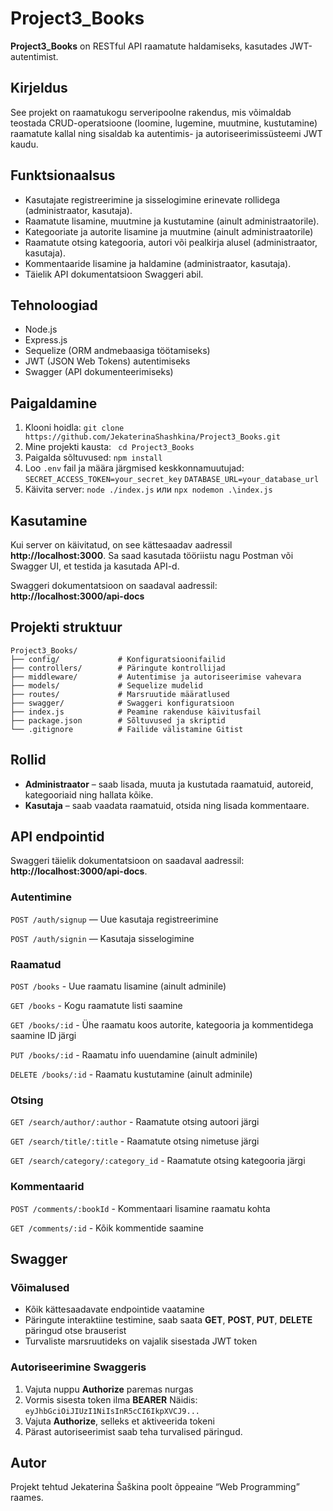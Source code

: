 # Project3_Books

**Project3_Books** on RESTful API raamatute haldamiseks, kasutades JWT-autentimist.

## Kirjeldus
See projekt on raamatukogu serveripoolne rakendus, mis võimaldab teostada CRUD-operatsioone (loomine, lugemine, muutmine, kustutamine) raamatute kallal ning sisaldab ka autentimis- ja autoriseerimissüsteemi JWT kaudu.

## Funktsionaalsus
- Kasutajate registreerimine ja sisselogimine erinevate rollidega (administraator, kasutaja).
- Raamatute lisamine, muutmine ja kustutamine (ainult administraatorile).
- Kategooriate ja autorite lisamine ja muutmine (ainult administraatorile)
- Raamatute otsing kategooria, autori või pealkirja alusel (administraator, kasutaja). 
- Kommentaaride lisamine ja haldamine (administraator, kasutaja).
- Täielik API dokumentatsioon Swaggeri abil.

## Tehnoloogiad
- Node.js
- Express.js
- Sequelize (ORM andmebaasiga töötamiseks)
- JWT (JSON Web Tokens) autentimiseks
- Swagger (API dokumenteerimiseks)

## Paigaldamine
1. Klooni hoidla: `git clone https://github.com/JekaterinaShashkina/Project3_Books.git`
2. Mine projekti kausta: ` cd Project3_Books`
3. Paigalda sõltuvused: `npm install`
4. Loo `.env` fail ja määra järgmised keskkonnamuutujad:
`SECRET_ACCESS_TOKEN=your_secret_key`
`DATABASE_URL=your_database_url`
5. Käivita server: `node ./index.js` или `npx nodemon .\index.js `

## Kasutamine
Kui server on käivitatud, on see kättesaadav aadressil  **http://localhost:3000**. Sa saad kasutada tööriistu nagu Postman või Swagger UI, et testida ja kasutada API-d.

Swaggeri dokumentatsioon on saadaval aadressil: **http://localhost:3000/api-docs**

## Projekti struktuur

```
Project3_Books/
├── config/             # Konfiguratsioonifailid
├── controllers/        # Päringute kontrollijad
├── middleware/         # Autentimise ja autoriseerimise vahevara
├── models/             # Sequelize mudelid
├── routes/             # Marsruutide määratlused
├── swagger/            # Swaggeri konfiguratsioon
├── index.js            # Peamine rakenduse käivitusfail
├── package.json        # Sõltuvused ja skriptid
└── .gitignore          # Failide välistamine Gitist
```

## Rollid

- **Administraator** – saab lisada, muuta ja kustutada raamatuid, autoreid, kategooriaid ning hallata kõike.
- **Kasutaja** – saab vaadata raamatuid, otsida ning lisada kommentaare.

## API endpointid
Swaggeri täielik dokumentatsioon on saadaval aadressil: **http://localhost:3000/api-docs**.
### Autentimine
`POST /auth/signup` — Uue kasutaja registreerimine

`POST /auth/signin` — Kasutaja sisselogimine

### Raamatud
`POST /books` - Uue raamatu lisamine (ainult adminile)

`GET /books` - Kogu raamatute listi saamine

`GET /books/:id` - Ühe raamatu koos autorite, kategooria ja kommentidega saamine ID järgi 

`PUT /books/:id` - Raamatu info uuendamine (ainult adminile)

`DELETE /books/:id` - Raamatu kustutamine (ainult adminile)

### Otsing
`GET /search/author/:author` - Raamatute otsing autoori järgi

`GET /search/title/:title` - Raamatute otsing nimetuse järgi

`GET /search/category/:category_id` - Raamatute otsing kategooria järgi

### Kommentaarid
`POST /comments/:bookId` - Kommentaari lisamine raamatu kohta

`GET /comments/:id` - Kõik kommentide saamine

## Swagger
### Võimalused
- Kõik kättesaadavate endpointide vaatamine
- Päringute interaktiine testimine, saab saata **GET**, **POST**, **PUT**, **DELETE** päringud otse brauserist
- Turvaliste marsruutideks on vajalik sisestada JWT token

### Autoriseerimine Swaggeris
1. Vajuta nuppu **Authorize** paremas nurgas
2. Vormis sisesta token ilma **BEARER** 
Näidis: `eyJhbGciOiJIUzI1NiIsInR5cCI6IkpXVCJ9...`
3. Vajuta **Authorize**, selleks et aktiveerida tokeni
4. Pärast autoriseerimist saab teha turvalised päringud.

## Autor
Projekt tehtud Jekaterina Šaškina poolt õppeaine “Web Programming” raames.

